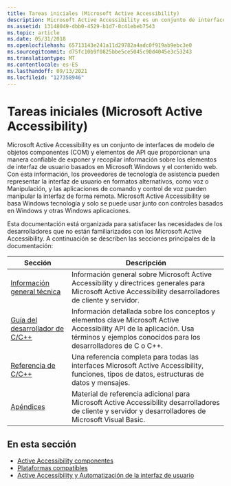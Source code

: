 ```yaml
---
title: Tareas iniciales (Microsoft Active Accessibility)
description: Microsoft Active Accessibility es un conjunto de interfaces de modelo de objetos componentes (COM) y elementos de API que proporcionan una manera confiable de exponer y recopilar información sobre los elementos de interfaz de usuario basados en Microsoft Windows y el contenido web.
ms.assetid: 13148049-dbb0-4529-b1d7-0c41ebeb7543
ms.topic: article
ms.date: 05/31/2018
ms.openlocfilehash: 65713143e241a11d29782a4adc0f919ab9ebc3e0
ms.sourcegitcommit: d75fc10b9f0825bbe5ce5045c90d4045e3c53243
ms.translationtype: MT
ms.contentlocale: es-ES
ms.lasthandoff: 09/13/2021
ms.locfileid: "127358946"
---
```

# <a name="getting-started-microsoft-active-accessibility"></a>Tareas iniciales (Microsoft Active Accessibility)

Microsoft Active Accessibility es un conjunto de interfaces de modelo de objetos componentes (COM) y elementos de API que proporcionan una manera confiable de exponer y recopilar información sobre los elementos de interfaz de usuario basados en Microsoft Windows y el contenido web. Con esta información, los proveedores de tecnología de asistencia pueden representar la interfaz de usuario en formatos alternativos, como voz o Manipulación, y las aplicaciones de comando y control de voz pueden manipular la interfaz de forma remota. Microsoft Active Accessibility se basa Windows tecnología y solo se puede usar junto con controles basados en Windows y otras Windows aplicaciones.

Esta documentación está organizada para satisfacer las necesidades de los desarrolladores que no están familiarizados con los Microsoft Active Accessibility. A continuación se describen las secciones principales de la documentación:



|  Sección                                                      |  Descripción                                                                                                                                                                 |
|--------------------------------------------------------|-------------------------------------------------------------------------------------------------------------------------------------------------------------------|
| [Información general técnica](technical-overview.md)           | Información general sobre Microsoft Active Accessibility y directrices generales para Microsoft Active Accessibility desarrolladores de cliente y servidor.                                |
| [Guía del desarrollador de C/C++](c-c---developer-s-guide.md) | Información detallada sobre los conceptos y elementos clave Microsoft Active Accessibility API de la aplicación. Usa términos y ejemplos conocidos para los desarrolladores de C o C++. |
| [Referencia de C/C++](c-c---reference.md)                 | Una referencia completa para todas las interfaces Microsoft Active Accessibility, funciones, tipos de datos, estructuras de datos y mensajes.                           |
| [Apéndices](appendixes.md)                           | Material de referencia adicional para Microsoft Active Accessibility desarrolladores de cliente y servidor y desarrolladores de Microsoft Visual Basic.                               |



 

## <a name="in-this-section"></a>En esta sección

-   [Active Accessibility componentes](sdk-components.md)
-   [Plataformas compatibles](supported-platforms.md)
-   [Active Accessibility y Automatización de la interfaz de usuario](active-accessibility-and-ui-automation.md)

 

 




